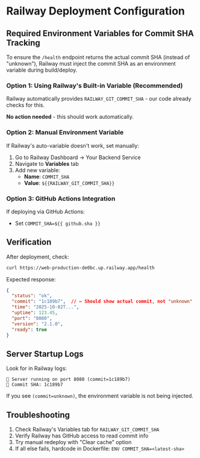 # Railway Deployment Configuration

## Required Environment Variables for Commit SHA Tracking

To ensure the `/health` endpoint returns the actual commit SHA (instead of "unknown"), Railway must inject the commit SHA as an environment variable during build/deploy.

### Option 1: Using Railway's Built-in Variable (Recommended)
Railway automatically provides `RAILWAY_GIT_COMMIT_SHA` - our code already checks for this.

**No action needed** - this should work automatically.

### Option 2: Manual Environment Variable
If Railway's auto-variable doesn't work, set manually:

1. Go to Railway Dashboard → Your Backend Service
2. Navigate to **Variables** tab
3. Add new variable:
   - **Name**: `COMMIT_SHA`
   - **Value**: `${{RAILWAY_GIT_COMMIT_SHA}}`

### Option 3: GitHub Actions Integration
If deploying via GitHub Actions:
- Set `COMMIT_SHA=${{ github.sha }}`

## Verification
After deployment, check:
```bash
curl https://web-production-de0bc.up.railway.app/health
```

Expected response:
```json
{
  "status": "ok",
  "commit": "1c189b7",  // ← Should show actual commit, not "unknown"
  "time": "2025-10-02T...",
  "uptime": 123.45,
  "port": "8080",
  "version": "2.1.0",
  "ready": true
}
```

## Server Startup Logs
Look for in Railway logs:
```
🚀 Server running on port 8080 (commit=1c189b7)
📝 Commit SHA: 1c189b7
```

If you see `(commit=unknown)`, the environment variable is not being injected.

## Troubleshooting
1. Check Railway's Variables tab for `RAILWAY_GIT_COMMIT_SHA`
2. Verify Railway has GitHub access to read commit info
3. Try manual redeploy with "Clear cache" option
4. If all else fails, hardcode in Dockerfile: `ENV COMMIT_SHA=<latest-sha>`
